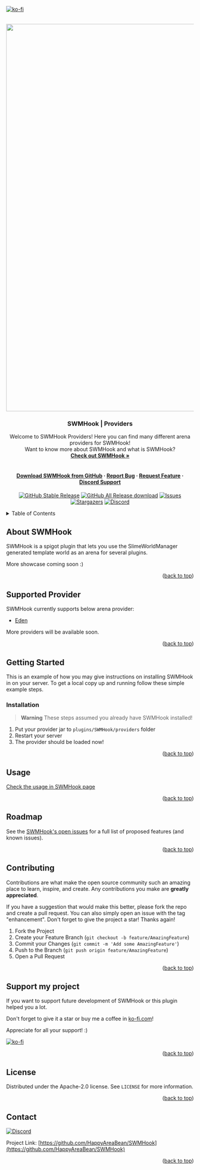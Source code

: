 [![ko-fi](https://ko-fi.com/img/githubbutton_sm.svg)](https://ko-fi.com/happyareabean)
<div id="top"></div>

<!-- PROJECT LOGO -->
<br />
<div align="center">
  <a href="https://github.com/HappyAreaBean/SWMHook">
    <img src="https://media.happyareabean.cc/images/swmhook/cover-provider.png" alt="Logo" width="1039">
  </a>

<h3 align="center">SWMHook | Providers</h3>

  <p>
    Welcome to SWMHook Providers! Here you can find many different arena providers for SWMHook!
    <br />Want to know more about SWMHook and what is SWMHook?<br />
    <a href="https://github.com/HappyAreaBean/SWMHook"><strong>Check out SWMHook »</strong></a>
    <br />
    <br />
    <h4>
        <a href="https://github.com/HappyAreaBean/SWMHook/release">Download SWMHook from GitHub</a>
        ·
        <a href="https://github.com/HappyAreaBean/SWMHook/issues">Report Bug</a>
        ·
        <a href="https://github.com/HappyAreaBean/SWMHook/issues">Request Feature</a>
        ·
        <a href="https://go.happyareabean.cc/supportdiscord">Discord Support</a>
    </h4>
  </p>


[![GitHub Stable Release][github-release-stable]][download-github-url]
[![GitHub All Release download][downloads-all-release]][download-github-url]
[![Issues][issues-shield]][issues-url]
[![Stargazers][stars-shield]][stars-url]
[![Discord][discord-shield]][discord-url]

</div>



<!-- TABLE OF CONTENTS -->
<details>
  <summary>Table of Contents</summary>
  <ol>
    <li>
      <a href="#about-the-project">About SWMHook</a>
    </li>
    <li>
      <a href="#supported-provider">Supported Arena Provider</a>
    </li>
    <li>
      <a href="#getting-started">Getting Started</a>
    </li>
    <li><a href="#usage">Usage</a></li>
    <li><a href="#roadmap">Roadmap</a></li>
    <li><a href="#contributing">Contributing</a></li>
    <li><a href="#license">License</a></li>
    <li><a href="#contact">Contact</a></li>
  </ol>
</details>



<!-- ABOUT THE PROJECT -->
## About SWMHook

SWMHook is a spigot plugin that lets you use the SlimeWorldManager generated template world as an arena for several plugins.

More showcase coming soon :)

<p align="right">(<a href="#top">back to top</a>)</p>

<!-- SUPPORTED PROVIDER -->
## Supported Provider

SWMHook currently supports below arena provider:

- [Eden](https://github.com/diamond-rip/Eden)

More providers will be available soon.

<p align="right">(<a href="#top">back to top</a>)</p>

<!-- GETTING STARTED -->
## Getting Started

This is an example of how you may give instructions on installing SWMHook in on your server.
To get a local copy up and running follow these simple example steps.

### Installation

> **Warning**
> These steps assumed you already have SWMHook installed!

1. Put your provider jar to `plugins/SWMHook/providers` folder
2. Restart your server
3. The provider should be loaded now!

<p align="right">(<a href="#top">back to top</a>)</p>



<!-- USAGE EXAMPLES -->
## Usage

[Check the usage in SWMHook page](https://github.com/HappyAreaBean/SWMHook#usage)

<p align="right">(<a href="#top">back to top</a>)</p>



<!-- ROADMAP -->
## Roadmap

See the [SWMHook's open issues](https://github.com/HappyAreaBean/SWMHook/issues) for a full list of proposed features (and known issues).

<p align="right">(<a href="#top">back to top</a>)</p>



<!-- CONTRIBUTING -->
## Contributing

Contributions are what make the open source community such an amazing place to learn, inspire, and create. Any contributions you make are **greatly appreciated**.

If you have a suggestion that would make this better, please fork the repo and create a pull request. You can also simply open an issue with the tag "enhancement".
Don't forget to give the project a star! Thanks again!

1. Fork the Project
2. Create your Feature Branch (`git checkout -b feature/AmazingFeature`)
3. Commit your Changes (`git commit -m 'Add some AmazingFeature'`)
4. Push to the Branch (`git push origin feature/AmazingFeature`)
5. Open a Pull Request

<p align="right">(<a href="#top">back to top</a>)</p>

## Support my project

If you want to support future development of SWMHook or this plugin helped you a lot.

Don't forget to give it a star or buy me a coffee in [ko-fi.com][ko-fi-url]!

Appreciate for all your support! :)

[![ko-fi][ko-fi-badge]][ko-fi-url]

<p align="right">(<a href="#top">back to top</a>)</p>


<!-- LICENSE -->
## License

Distributed under the Apache-2.0 license. See `LICENSE` for more information.

<p align="right">(<a href="#top">back to top</a>)</p>



<!-- CONTACT -->
## Contact

[![Discord][discord-shield]][discord-url]

Project Link: [https://github.com/HappyAreaBean/SWMHook](https://github.com/HappyAreaBean/SWMHook)

<p align="right">(<a href="#top">back to top</a>)</p>

<!-- MARKDOWN LINKS & IMAGES -->
<!-- https://www.markdownguide.org/basic-syntax/#reference-style-links -->
[github-release-stable]: https://img.shields.io/github/v/release/HappyAreaBean/SWMHook.svg?label=plugin%20version&style=for-the-badge
[github-release-latest]: https://img.shields.io/github/v/release/HappyAreaBean/SWMHook.svg?label=latest%20beta&style=for-the-badge
[contributors-shield]: https://img.shields.io/github/contributors/HappyAreaBean/SWMHook.svg?style=for-the-badge
[contributors-url]: https://github.com/HappyAreaBean/SWMHook/graphs/contributors
[forks-shield]: https://img.shields.io/github/forks/HappyAreaBean/SWMHook.svg?style=for-the-badge
[forks-url]: https://github.com/HappyAreaBean/SWMHook/network/members
[stars-shield]: https://img.shields.io/github/stars/HappyAreaBean/SWMHook.svg?style=for-the-badge
[stars-url]: https://github.com/HappyAreaBean/SWMHook/stargazers
[issues-shield]: https://img.shields.io/github/issues/HappyAreaBean/SWMHook.svg?style=for-the-badge
[issues-url]: https://github.com/HappyAreaBean/SWMHook/issues
[license-shield]: https://img.shields.io/github/license/HappyAreaBean/SWMHook.svg?style=for-the-badge
[license-url]: https://github.com/HappyAreaBean/SWMHook/blob/master/LICENSE
[linkedin-shield]: https://img.shields.io/badge/-LinkedIn-black.svg?style=for-the-badge&logo=linkedin&colorB=555
[linkedin-url]: https://linkedin.com/in/linkedin_username
[product-screenshot]: images/screenshot.png
[Next.js]: https://img.shields.io/badge/next.js-000000?style=for-the-badge&logo=nextdotjs&logoColor=white
[Next-url]: https://nextjs.org/
[React.js]: https://img.shields.io/badge/React-20232A?style=for-the-badge&logo=react&logoColor=61DAFB
[React-url]: https://reactjs.org/
[Vue.js]: https://img.shields.io/badge/Vue.js-35495E?style=for-the-badge&logo=vuedotjs&logoColor=4FC08D
[Vue-url]: https://vuejs.org/
[Angular.io]: https://img.shields.io/badge/Angular-DD0031?style=for-the-badge&logo=angular&logoColor=white
[Angular-url]: https://angular.io/
[Svelte.dev]: https://img.shields.io/badge/Svelte-4A4A55?style=for-the-badge&logo=svelte&logoColor=FF3E00
[Svelte-url]: https://svelte.dev/
[Laravel.com]: https://img.shields.io/badge/Laravel-FF2D20?style=for-the-badge&logo=laravel&logoColor=white
[Laravel-url]: https://laravel.com
[Bootstrap.com]: https://img.shields.io/badge/Bootstrap-563D7C?style=for-the-badge&logo=bootstrap&logoColor=white
[Bootstrap-url]: https://getbootstrap.com
[JQuery.com]: https://img.shields.io/badge/jQuery-0769AD?style=for-the-badge&logo=jquery&logoColor=white
[JQuery-url]: https://jquery.com

[downloads-all-release]: https://img.shields.io/github/downloads/HappyAreaBean/SWMHook/total?style=for-the-badge
[discord-shield]: https://img.shields.io/discord/347679658369613826?color=697ec4&label=discord&logo=discord&logoColor=ffffff&style=for-the-badge
[discord-url]: https://go.happyareabean.cc/supportdiscord

[download-spigot]: https://img.shields.io/badge/Download%20from-SpigotMC-ed8106?style=for-the-badge
[download-spigot-url]: https://www.spigotmc.org/resources/103413/
[download-github]: https://img.shields.io/badge/Download%20from-github-181717?style=for-the-badge
[download-github-url]: https://github.com/HappyAreaBean/SWMHook/releases

[ko-fi-url]: https://ko-fi.com/happyareabean
[ko-fi-badge]: https://ko-fi.com/img/githubbutton_sm.svg
